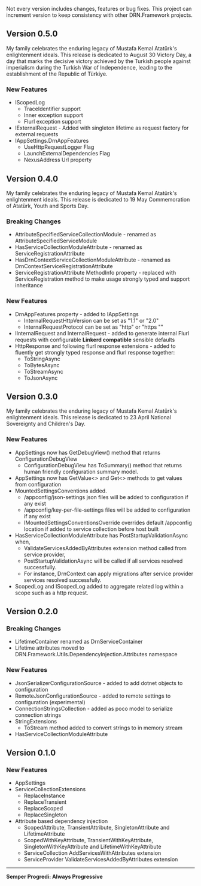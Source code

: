 Not every version includes changes, features or bug fixes. This project can increment version to keep consistency with other DRN.Framework projects.  

## Version 0.5.0

My family celebrates the enduring legacy of Mustafa Kemal Atatürk's enlightenment ideals. This release is dedicated to August 30 Victory Day, a day that marks the decisive victory achieved by the Turkish people against imperialism during the Turkish War of Independence, leading to the establishment of the Republic of Türkiye.

### New Features

* IScopedLog
  * TraceIdentifier support
  * Inner exception support 
  * Flurl exception support
* IExternalRequest - Added with singleton lifetime as request factory for external requests
* IAppSettings.DrnAppFeatures 
  * UseHttpRequestLogger Flag
  * LaunchExternalDependencies Flag
  * NexusAddress Url property

## Version 0.4.0

My family celebrates the enduring legacy of Mustafa Kemal Atatürk's enlightenment ideals. This release is dedicated to 19 May Commemoration of Atatürk, Youth and Sports Day.

### Breaking Changes

* AttributeSpecifiedServiceCollectionModule - renamed as AttributeSpecifiedServiceModule
* HasServiceCollectionModuleAttribute - renamed as ServiceRegistrationAttribute
* HasDrnContextServiceCollectionModuleAttribute - renamed as DrnContextServiceRegistrationAttribute
* ServiceRegistrationAttribute MethodInfo property - replaced with ServiceRegistration method to make usage strongly typed and support inheritance

### New Features

* DrnAppFeatures property - added to IAppSettings
  * InternalRequestHttpVersion can be set as "1.1" or "2.0"
  * InternalRequestProtocol can be set as "http" or "https ""
* IInternalRequest and InternalRequest -  added to generate internal Flurl requests with configurable **Linkerd compatible** sensible defaults
* HttpResponse and following flurl response extensions -  added to fluently get strongly typed response and flurl response together:
  * ToStringAsync
  * ToBytesAsync
  * ToStreamAsync
  * ToJsonAsync<TResponse>

## Version 0.3.0

My family celebrates the enduring legacy of Mustafa Kemal Atatürk's enlightenment ideals. This release is dedicated to 23 April National Sovereignty and Children's Day.

### New Features
* AppSettings now has GetDebugView() method that returns ConfigurationDebugView
  * ConfigurationDebugView has ToSummary() method that returns human friendly configuration summary model.
* AppSettings now has GetValue<> and Get<> methods to get values from configuration
* MountedSettingsConventions added.
  * /appconfig/json-settings json files will be added to configuration if any exist
  * /appconfig/key-per-file-settings files will be added to configuration if any exist
  * IMountedSettingsConventionsOverride overrides default /appconfig location if added to service collection before host built
* HasServiceCollectionModuleAttribute has PostStartupValidationAsync when,
  * ValidateServicesAddedByAttributes extension method called from service provider,
  * PostStartupValidationAsync will be called if all services resolved successfully.
  * For instance, DrnContext can apply migrations after service provider services resolved successfully.
* ScopedLog and IScopedLog added to aggregate related log within a scope such as a http request.

## Version 0.2.0

### Breaking Changes

* LifetimeContainer renamed as DrnServiceContainer
* Lifetime attributes moved to DRN.Framework.Utils.DependencyInjection.Attributes namespace

### New Features

* JsonSerializerConfigurationSource - added to add dotnet objects to configuration
* RemoteJsonConfigurationSource - added to remote settings to configuration (experimental)
* ConnectionStringsCollection - added as poco model to serialize connection strings
* StringExtensions
  * ToStream method added to convert strings to in memory stream
* HasServiceCollectionModuleAttribute

## Version 0.1.0

### New Features

* AppSettings
* ServiceCollectionExtensions
  * ReplaceInstance
  * ReplaceTransient
  * ReplaceScoped
  * ReplaceSingleton
* Attribute based dependency injection
  * ScopedAttribute, TransientAttribute, SingletonAttribute and LifetimeAttribute
  * ScopedWithKeyAttribute, TransientWithKeyAttribute, SingletonWithKeyAttribute and LifetimeWithKeyAttribute
  * ServiceCollection AddServicesWithAttributes extension
  * ServiceProvider ValidateServicesAddedByAttributes extension

---
**Semper Progredi: Always Progressive**
